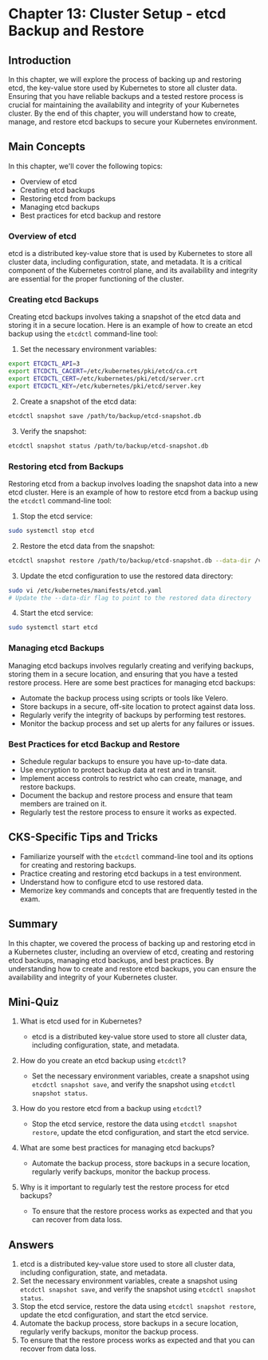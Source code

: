 # Chapter 13: Cluster Setup - etcd Backup and Restore

## Introduction

In this chapter, we will explore the process of backing up and restoring etcd, the key-value store used by Kubernetes to store all cluster data. Ensuring that you have reliable backups and a tested restore process is crucial for maintaining the availability and integrity of your Kubernetes cluster. By the end of this chapter, you will understand how to create, manage, and restore etcd backups to secure your Kubernetes environment.

## Main Concepts

In this chapter, we'll cover the following topics:
- Overview of etcd
- Creating etcd backups
- Restoring etcd from backups
- Managing etcd backups
- Best practices for etcd backup and restore

### Overview of etcd

etcd is a distributed key-value store that is used by Kubernetes to store all cluster data, including configuration, state, and metadata. It is a critical component of the Kubernetes control plane, and its availability and integrity are essential for the proper functioning of the cluster.

### Creating etcd Backups

Creating etcd backups involves taking a snapshot of the etcd data and storing it in a secure location. Here is an example of how to create an etcd backup using the `etcdctl` command-line tool:

1. Set the necessary environment variables:

```sh
export ETCDCTL_API=3
export ETCDCTL_CACERT=/etc/kubernetes/pki/etcd/ca.crt
export ETCDCTL_CERT=/etc/kubernetes/pki/etcd/server.crt
export ETCDCTL_KEY=/etc/kubernetes/pki/etcd/server.key
```

2. Create a snapshot of the etcd data:

```sh
etcdctl snapshot save /path/to/backup/etcd-snapshot.db
```

3. Verify the snapshot:

```sh
etcdctl snapshot status /path/to/backup/etcd-snapshot.db
```

### Restoring etcd from Backups

Restoring etcd from a backup involves loading the snapshot data into a new etcd cluster. Here is an example of how to restore etcd from a backup using the `etcdctl` command-line tool:

1. Stop the etcd service:

```sh
sudo systemctl stop etcd
```

2. Restore the etcd data from the snapshot:

```sh
etcdctl snapshot restore /path/to/backup/etcd-snapshot.db --data-dir /var/lib/etcd
```

3. Update the etcd configuration to use the restored data directory:

```sh
sudo vi /etc/kubernetes/manifests/etcd.yaml
# Update the --data-dir flag to point to the restored data directory
```

4. Start the etcd service:

```sh
sudo systemctl start etcd
```

### Managing etcd Backups

Managing etcd backups involves regularly creating and verifying backups, storing them in a secure location, and ensuring that you have a tested restore process. Here are some best practices for managing etcd backups:

- Automate the backup process using scripts or tools like Velero.
- Store backups in a secure, off-site location to protect against data loss.
- Regularly verify the integrity of backups by performing test restores.
- Monitor the backup process and set up alerts for any failures or issues.

### Best Practices for etcd Backup and Restore

- Schedule regular backups to ensure you have up-to-date data.
- Use encryption to protect backup data at rest and in transit.
- Implement access controls to restrict who can create, manage, and restore backups.
- Document the backup and restore process and ensure that team members are trained on it.
- Regularly test the restore process to ensure it works as expected.

## CKS-Specific Tips and Tricks

- Familiarize yourself with the `etcdctl` command-line tool and its options for creating and restoring backups.
- Practice creating and restoring etcd backups in a test environment.
- Understand how to configure etcd to use restored data.
- Memorize key commands and concepts that are frequently tested in the exam.

## Summary

In this chapter, we covered the process of backing up and restoring etcd in a Kubernetes cluster, including an overview of etcd, creating and restoring etcd backups, managing etcd backups, and best practices. By understanding how to create and restore etcd backups, you can ensure the availability and integrity of your Kubernetes cluster.

## Mini-Quiz

1. What is etcd used for in Kubernetes?
   - etcd is a distributed key-value store used to store all cluster data, including configuration, state, and metadata.

2. How do you create an etcd backup using `etcdctl`?
   - Set the necessary environment variables, create a snapshot using `etcdctl snapshot save`, and verify the snapshot using `etcdctl snapshot status`.

3. How do you restore etcd from a backup using `etcdctl`?
   - Stop the etcd service, restore the data using `etcdctl snapshot restore`, update the etcd configuration, and start the etcd service.

4. What are some best practices for managing etcd backups?
   - Automate the backup process, store backups in a secure location, regularly verify backups, monitor the backup process.

5. Why is it important to regularly test the restore process for etcd backups?
   - To ensure that the restore process works as expected and that you can recover from data loss.

## Answers

1. etcd is a distributed key-value store used to store all cluster data, including configuration, state, and metadata.
2. Set the necessary environment variables, create a snapshot using `etcdctl snapshot save`, and verify the snapshot using `etcdctl snapshot status`.
3. Stop the etcd service, restore the data using `etcdctl snapshot restore`, update the etcd configuration, and start the etcd service.
4. Automate the backup process, store backups in a secure location, regularly verify backups, monitor the backup process.
5. To ensure that the restore process works as expected and that you can recover from data loss.
